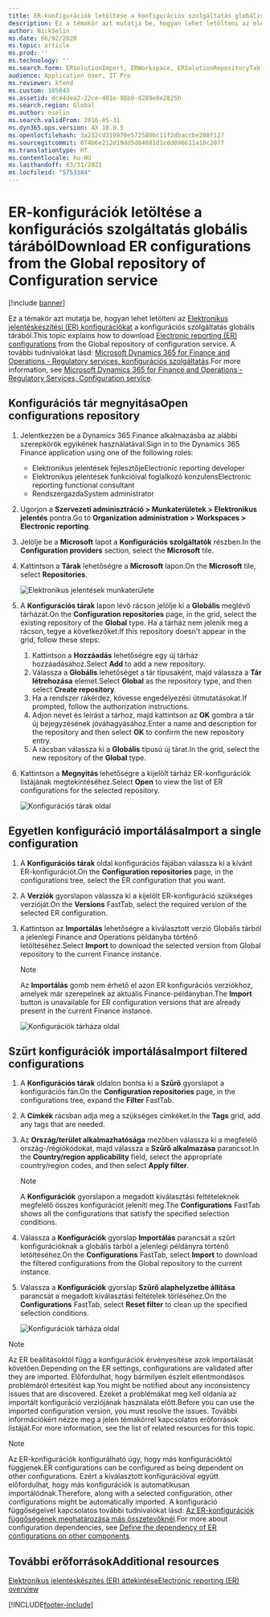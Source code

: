 ```yaml
---
title: ER-konfigurációk letöltése a konfigurációs szolgáltatás globális tárából
description: Ez a témakör azt mutatja be, hogyan lehet letölteni az elektronikus jelentéskészítési (ER) konfigurációkat a konfigurációs szolgáltatás globális tárából.
author: NickSelin
ms.date: 06/02/2020
ms.topic: article
ms.prod: ''
ms.technology: ''
ms.search.form: ERSolutionImport, ERWorkspace, ERSolutionRepositoryTable
audience: Application User, IT Pro
ms.reviewer: kfend
ms.custom: 105843
ms.assetid: dc44dea2-22ce-401e-98b9-d289e0e2825b
ms.search.region: Global
ms.author: nselin
ms.search.validFrom: 2016-05-31
ms.dyn365.ops.version: AX 10.0.5
ms.openlocfilehash: 3a232cd319970e572580bc11f2dbaccbe208f127
ms.sourcegitcommit: 074b6e212d19dd5d84881d1cdd096611a18c207f
ms.translationtype: HT
ms.contentlocale: hu-HU
ms.lasthandoff: 03/31/2021
ms.locfileid: "5753384"
---
```

# <a name="download-er-configurations-from-the-global-repository-of-configuration-service"></a><span data-ttu-id="72eb0-103">ER-konfigurációk letöltése a konfigurációs szolgáltatás globális tárából</span><span class="sxs-lookup"><span data-stu-id="72eb0-103">Download ER configurations from the Global repository of Configuration service</span></span>

[!include [banner](../includes/banner.md)]

<span data-ttu-id="72eb0-104">Ez a témakör azt mutatja be, hogyan lehet letölteni az [Elektronikus jelentéskészítési (ER) konfigurációkat](general-electronic-reporting.md#Configuration) a konfigurációs szolgáltatás globális tárából.</span><span class="sxs-lookup"><span data-stu-id="72eb0-104">This topic explains how to download [Electronic reporting (ER) configurations](general-electronic-reporting.md#Configuration) from the Global repository of configuration service.</span></span> <span data-ttu-id="72eb0-105">A további tudnivalókat lásd: [Microsoft Dynamics 365 for Finance and Operations - Regulatory services, konfigurációs szolgáltatás](https://docs.microsoft.com/business-applications-release-notes/october18/dynamics365-finance-operations/regulatory-service-configuration).</span><span class="sxs-lookup"><span data-stu-id="72eb0-105">For more information, see [Microsoft Dynamics 365 for Finance and Operations - Regulatory Services, Configuration service](https://docs.microsoft.com/business-applications-release-notes/october18/dynamics365-finance-operations/regulatory-service-configuration).</span></span>

## <a name="open-configurations-repository"></a><span data-ttu-id="72eb0-106">Konfigurációs tár megnyitása</span><span class="sxs-lookup"><span data-stu-id="72eb0-106">Open configurations repository</span></span>

1. <span data-ttu-id="72eb0-107">Jelentkezzen be a Dynamics 365 Finance alkalmazásba az alábbi szerepkörök egyikének használatával:</span><span class="sxs-lookup"><span data-stu-id="72eb0-107">Sign in to the Dynamics 365 Finance application using one of the following roles:</span></span>

    - <span data-ttu-id="72eb0-108">Elektronikus jelentések fejlesztője</span><span class="sxs-lookup"><span data-stu-id="72eb0-108">Electronic reporting developer</span></span>
    - <span data-ttu-id="72eb0-109">Elektronikus jelentések funkcióival foglalkozó konzulens</span><span class="sxs-lookup"><span data-stu-id="72eb0-109">Electronic reporting functional consultant</span></span>
    - <span data-ttu-id="72eb0-110">Rendszergazda</span><span class="sxs-lookup"><span data-stu-id="72eb0-110">System administrator</span></span>

2. <span data-ttu-id="72eb0-111">Ugorjon a **Szervezeti adminisztráció > Munkaterületek > Elektronikus jelentés** pontra.</span><span class="sxs-lookup"><span data-stu-id="72eb0-111">Go to **Organization administration > Workspaces > Electronic reporting**.</span></span>
3. <span data-ttu-id="72eb0-112">Jelölje be a **Microsoft** lapot a **Konfigurációs szolgáltatók** részben.</span><span class="sxs-lookup"><span data-stu-id="72eb0-112">In the **Configuration providers** section, select the **Microsoft** tile.</span></span>
3. <span data-ttu-id="72eb0-113">Kattintson a **Tárak** lehetőségre a **Microsoft** lapon.</span><span class="sxs-lookup"><span data-stu-id="72eb0-113">On the **Microsoft** tile, select **Repositories**.</span></span>

    ![Elektronikus jelentések munkaterülete](./media/er-download-configurations-global-repo-er-workspace.png)

4. <span data-ttu-id="72eb0-115">A **Konfigurációs tárak** lapon lévő rácson jelölje ki a **Globális** meglévő tárházát.</span><span class="sxs-lookup"><span data-stu-id="72eb0-115">On the **Configuration repositories** page, in the grid, select the existing repository of the **Global** type.</span></span> <span data-ttu-id="72eb0-116">Ha a tárház nem jelenik meg a rácson, tegye a következőket:</span><span class="sxs-lookup"><span data-stu-id="72eb0-116">If this repository doesn't appear in the grid, follow these steps:</span></span>

    1. <span data-ttu-id="72eb0-117">Kattintson a **Hozzáadás** lehetőségre egy új tárház hozzáadásához.</span><span class="sxs-lookup"><span data-stu-id="72eb0-117">Select **Add** to add a new repository.</span></span>
    2. <span data-ttu-id="72eb0-118">Válassza a **Globális** lehetőséget a tár típusaként, majd válassza a **Tár létrehozása** elemet.</span><span class="sxs-lookup"><span data-stu-id="72eb0-118">Select **Global** as the repository type, and then select **Create repository**.</span></span>
    3. <span data-ttu-id="72eb0-119">Ha a rendszer rákérdez, kövesse engedélyezési útmutatásokat.</span><span class="sxs-lookup"><span data-stu-id="72eb0-119">If prompted, follow the authorization instructions.</span></span>
    4. <span data-ttu-id="72eb0-120">Adjon nevet és leírást a tárhoz, majd kattintson az **OK** gombra a tár új bejegyzésének jóváhagyásához.</span><span class="sxs-lookup"><span data-stu-id="72eb0-120">Enter a name and description for the repository and then select **OK** to confirm the new repository entry.</span></span>
    5. <span data-ttu-id="72eb0-121">A rácsban válassza ki a **Globális** típusú új tárat.</span><span class="sxs-lookup"><span data-stu-id="72eb0-121">In the grid, select the new repository of the **Global** type.</span></span>

5. <span data-ttu-id="72eb0-122">Kattintson a **Megnyitás** lehetőségre a kijelölt tárház ER-konfigurációk listájának megtekintéséhez.</span><span class="sxs-lookup"><span data-stu-id="72eb0-122">Select **Open** to view the list of ER configurations for the selected repository.</span></span>

    ![Konfigurációs tárak oldal](./media/er-download-configurations-global-repo-repositories-list.png)

## <a name="import-a-single-configuration"></a><span data-ttu-id="72eb0-124">Egyetlen konfiguráció importálása</span><span class="sxs-lookup"><span data-stu-id="72eb0-124">Import a single configuration</span></span>

1. <span data-ttu-id="72eb0-125">A **Konfigurációs tárak** oldal konfigurációs fájában válassza ki a kívánt ER-konfigurációt.</span><span class="sxs-lookup"><span data-stu-id="72eb0-125">On the **Configuration repositories** page, in the configurations tree, select the ER configuration that you want.</span></span>
2. <span data-ttu-id="72eb0-126">A **Verziók** gyorslapon válassza ki a kijelölt ER-konfiguráció szükséges verzióját.</span><span class="sxs-lookup"><span data-stu-id="72eb0-126">On the **Versions** FastTab, select the required version of the selected ER configuration.</span></span>
3. <span data-ttu-id="72eb0-127">Kattintson az **Importálás** lehetőségre a kiválasztott verzió Globális tárból a jelenlegi Finance and Operations példányba történő letöltéséhez.</span><span class="sxs-lookup"><span data-stu-id="72eb0-127">Select **Import** to download the selected version from Global repository to the current Finance instance.</span></span>

    > [!NOTE]
    > <span data-ttu-id="72eb0-128">Az **Importálás** gomb nem érhető el azon ER konfigurációs verziókhoz, amelyek már szerepelnek az aktuális Finance-példányban.</span><span class="sxs-lookup"><span data-stu-id="72eb0-128">The **Import** button is unavailable for ER configuration versions that are already present in the current Finance instance.</span></span>

    ![Konfigurációk tárháza oldal](./media/er-download-configurations-global-repo-repository-content.png)

## <a name="import-filtered-configurations"></a><span data-ttu-id="72eb0-130">Szűrt konfigurációk importálása</span><span class="sxs-lookup"><span data-stu-id="72eb0-130">Import filtered configurations</span></span>

1. <span data-ttu-id="72eb0-131">A **Konfigurációs tárak** oldalon bontsa ki a **Szűrő** gyorslapot a konfigurációs fán.</span><span class="sxs-lookup"><span data-stu-id="72eb0-131">On the **Configuration repositories** page, in the configurations tree, expand the **Filter** FastTab.</span></span>
2. <span data-ttu-id="72eb0-132">A **Címkék** rácsban adja meg a szükséges címkéket.</span><span class="sxs-lookup"><span data-stu-id="72eb0-132">In the **Tags** grid, add any tags that are needed.</span></span>
3. <span data-ttu-id="72eb0-133">Az **Ország/terület alkalmazhatósága** mezőben válassza ki a megfelelő ország-/régiókódokat, majd válassza a **Szűrő alkalmazása** parancsot.</span><span class="sxs-lookup"><span data-stu-id="72eb0-133">In the **Country/region applicability** field, select the appropriate country/region codes, and then select  **Apply filter**.</span></span>

    > [!NOTE]
    > <span data-ttu-id="72eb0-134">A **Konfigurációk** gyorslapon a megadott kiválasztási feltételeknek megfelelő összes konfigurációt jeleníti meg.</span><span class="sxs-lookup"><span data-stu-id="72eb0-134">The **Configurations** FastTab shows all the configurations that satisfy the specified selection conditions.</span></span>

4. <span data-ttu-id="72eb0-135">Válassza a **Konfigurációk** gyorslap **Importálás** parancsát a szűrt konfigurációknak a globális tárból a jelenlegi példányra történő letöltéséhez.</span><span class="sxs-lookup"><span data-stu-id="72eb0-135">On the **Configurations** FastTab, select **Import** to download the filtered configurations from the Global repository to the current instance.</span></span>
5. <span data-ttu-id="72eb0-136">Válassza a **Konfigurációk** gyorslap **Szűrő alaphelyzetbe állítása** parancsát a megadott kiválasztási feltételek törléséhez.</span><span class="sxs-lookup"><span data-stu-id="72eb0-136">On the **Configurations** FastTab, select **Reset filter** to clean up the specified selection conditions.</span></span>

    ![Konfigurációk tárháza oldal](./media/er-download-configurations-global-repo-filtered-configurations.png)

> [!NOTE]
> <span data-ttu-id="72eb0-138">Az ER beállításoktól függ a konfigurációk érvényesítése azok importálását követően.</span><span class="sxs-lookup"><span data-stu-id="72eb0-138">Depending on the ER settings, configurations are validated after they are imported.</span></span> <span data-ttu-id="72eb0-139">Előfordulhat, hogy bármilyen észlelt ellentmondásos problémáról értesítést kap.</span><span class="sxs-lookup"><span data-stu-id="72eb0-139">You might be notified about any inconsistency issues that are discovered.</span></span> <span data-ttu-id="72eb0-140">Ezeket a problémákat meg kell oldania az importált konfiguráció verziójának használata előtt.</span><span class="sxs-lookup"><span data-stu-id="72eb0-140">Before you can use the imported configuration version, you must resolve the issues.</span></span> <span data-ttu-id="72eb0-141">További információkért nézze meg a jelen témakörrel kapcsolatos erőforrások listáját.</span><span class="sxs-lookup"><span data-stu-id="72eb0-141">For more information, see the list of related resources for this topic.</span></span>

> [!NOTE]
> <span data-ttu-id="72eb0-142">Az ER-konfigurációk konfigurálható úgy, hogy más konfigurációktól függjenek.</span><span class="sxs-lookup"><span data-stu-id="72eb0-142">ER configurations can be configured as being dependent on other configurations.</span></span> <span data-ttu-id="72eb0-143">Ezért a kiválasztott konfigurációval együtt előfordulhat, hogy más konfigurációk is automatikusan importálódnak.</span><span class="sxs-lookup"><span data-stu-id="72eb0-143">Therefore, along with a selected configuration, other configurations might be automatically imported.</span></span> <span data-ttu-id="72eb0-144">A konfiguráció függőségeivel kapcsolatos további tudnivalókat lásd: [Az ER-konfigurációk függőségének meghatározása más összetevőknél](tasks/er-define-dependency-er-configurations-from-other-components-july-2017.md).</span><span class="sxs-lookup"><span data-stu-id="72eb0-144">For more about configuration dependencies, see [Define the dependency of ER configurations on other components](tasks/er-define-dependency-er-configurations-from-other-components-july-2017.md).</span></span>

## <a name="additional-resources"></a><span data-ttu-id="72eb0-145">További erőforrások</span><span class="sxs-lookup"><span data-stu-id="72eb0-145">Additional resources</span></span>

[<span data-ttu-id="72eb0-146">Elektronikus jelentéskészítés (ER) áttekintése</span><span class="sxs-lookup"><span data-stu-id="72eb0-146">Electronic reporting (ER) overview</span></span>](general-electronic-reporting.md)


[!INCLUDE[footer-include](../../../includes/footer-banner.md)]